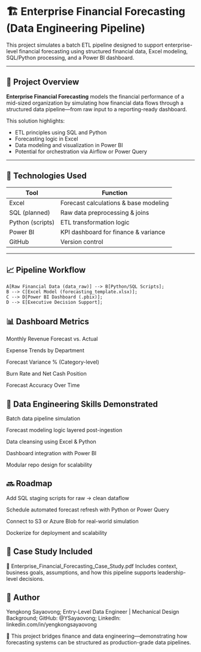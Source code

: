 # 🏗️ Enterprise Financial Forecasting (Data Engineering Pipeline)

This project simulates a batch ETL pipeline designed to support enterprise-level financial forecasting using structured financial data, Excel modeling, SQL/Python processing, and a Power BI dashboard.

---


## 🧩 Project Overview

**Enterprise Financial Forecasting** models the financial performance of a mid-sized organization by simulating how financial data flows through a structured data pipeline—from raw input to a reporting-ready dashboard.

This solution highlights:
- ETL principles using SQL and Python
- Forecasting logic in Excel
- Data modeling and visualization in Power BI
- Potential for orchestration via Airflow or Power Query

---

## 🔧 Technologies Used

| Tool           | Function                                |
|----------------|-----------------------------------------|
| Excel          | Forecast calculations & base modeling   |
| SQL (planned)  | Raw data preprocessing & joins          |
| Python (scripts)| ETL transformation logic               |
| Power BI       | KPI dashboard for finance & variance    |
| GitHub         | Version control                         |

---

## 📈 Pipeline Workflow

    A[Raw Financial Data (data_raw)] --> B[Python/SQL Scripts];
    B --> C[Excel Model (forecasting_template.xlsx)];
    C --> D[Power BI Dashboard (.pbix)];
    D --> E[Executive Decision Support];

## 📊 Dashboard Metrics
Monthly Revenue Forecast vs. Actual

Expense Trends by Department

Forecast Variance % (Category-level)

Burn Rate and Net Cash Position

Forecast Accuracy Over Time

## 🧠 Data Engineering Skills Demonstrated
Batch data pipeline simulation

Forecast modeling logic layered post-ingestion

Data cleansing using Excel & Python

Dashboard integration with Power BI

Modular repo design for scalability

## 🔜 Roadmap
 Add SQL staging scripts for raw → clean dataflow

 Schedule automated forecast refresh with Python or Power Query

 Connect to S3 or Azure Blob for real-world simulation

 Dockerize for deployment and scalability

## 📄 Case Study Included
📘 Enterprise_Financial_Forecasting_Case_Study.pdf
Includes context, business goals, assumptions, and how this pipeline supports leadership-level decisions.

## 👤 Author
Yengkong Sayaovong;
Entry-Level Data Engineer | Mechanical Design Background;
GitHub: @YSayaovong;
LinkedIn: linkedin.com/in/yengkongsayaovong

🧩 This project bridges finance and data engineering—demonstrating how forecasting systems can be structured as production-grade data pipelines.
